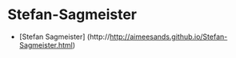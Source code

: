 # Stefan-Sagmeister

- [Stefan Sagmeister] (http://http://aimeesands.github.io/Stefan-Sagmeister.html)

